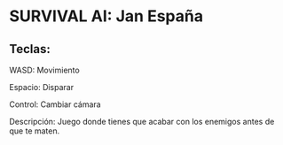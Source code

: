 # SURVIVAL AI: Jan España
Teclas:
-
WASD: Movimiento

Espacio: Disparar

Control: Cambiar cámara

Descripción: Juego donde tienes que acabar con los enemigos antes de que te maten. 
